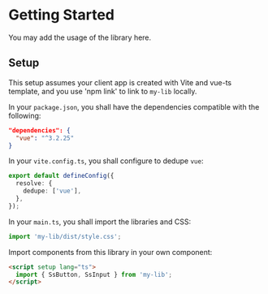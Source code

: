 # Getting Started

You may add the usage of the library here.

## Setup

This setup assumes your client app is created with Vite and vue-ts template, and you use 'npm link' to link to `my-lib` locally.

In your `package.json`, you shall have the dependencies compatible with the following:

```json
"dependencies": {
  "vue": "^3.2.25"
}
```

In your `vite.config.ts`, you shall configure to dedupe `vue`:

```ts
export default defineConfig({
  resolve: {
    dedupe: ['vue'],
  },
});
```

In your `main.ts`, you shall import the libraries and CSS:

```ts
import 'my-lib/dist/style.css';
```

Import components from this library in your own component:

```html
<script setup lang="ts">
  import { SsButton, SsInput } from 'my-lib';
</script>
```
